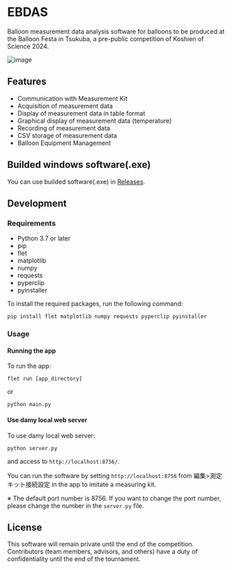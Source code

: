 # EBDAS

Balloon measurement data analysis software for balloons to be produced at the Balloon Festa in Tsukuba, a pre-public competition of Koshien of Science 2024.

![image](https://github.com/mkato77/EBDAS/assets/80267487/6e28b832-e8f9-492c-933c-9024775d6a21)

## Features
- Communication with Measurement Kit
- Acquisition of measurement data
- Display of measurement data in table format
- Graphical display of measurement data (temperature)
- Recording of measurement data
- CSV storage of measurement data
- Balloon Equipment Management

## Builded windows software(.exe)
You can use builded software(.exe) in [Releases](https://github.com/mkato77/EBDAS/releases).

## Development
### Requirements
- Python 3.7 or later
- pip
- flet
- matplotlib
- numpy
- requests
- pyperclip
- pyinstaller

To install the required packages, run the following command:

```
pip install flet matplotlib numpy requests pyperclip pyinstaller
```

### Usage
#### Running the app
To run the app:

```
flet run [app_directory]
```

or 

```
python main.py
```

#### Use damy local web server
To use damy local web server:

```
python server.py
```

and access to `http://localhost:8756/`.

You can run the software by setting `http://localhost:8756` from 編集>測定キット接続設定 in the app to imitate a measuring kit.

※ The default port number is 8756. If you want to change the port number, please change the number in the `server.py` file.

## License
This software will remain private until the end of the competition. Contributors (team members, advisors, and others) have a duty of confidentiality until the end of the tournament.
